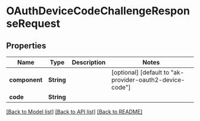 # OAuthDeviceCodeChallengeResponseRequest

## Properties
Name | Type | Description | Notes
------------ | ------------- | ------------- | -------------
**component** | **String** |  | [optional] [default to "ak-provider-oauth2-device-code"]
**code** | **String** |  | 

[[Back to Model list]](../README.md#documentation-for-models) [[Back to API list]](../README.md#documentation-for-api-endpoints) [[Back to README]](../README.md)


